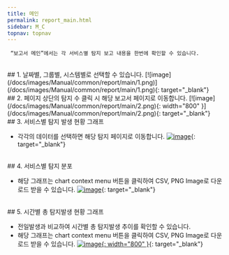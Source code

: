 ```yaml
---
title: 메인
permalink: report_main.html
sidebar: M_C
topnav: topnav
---
```


     “보고서 메인”에서는 각 서비스별 탐지 보고 내용을 한번에 확인할 수 있습니다.

<br />
## 1. 날짜별, 그룹별, 시스템별로 선택할 수 있습니다.
[![image](/docs/images/Manual/common/report/main/1.png)](/docs/images/Manual/common/report/main/1.png){: target="_blank"} 

<br />
## 2. 페이지 상단의 탐지 수 클릭 시 해당 보고서 페이지로 이동합니다.
[![image](/docs/images/Manual/common/report/main/2.png){: width="800" }](/docs/images/Manual/common/report/main/2.png){: target="_blank"} 

<br />
## 3. 서비스별 탐지 발생 현황 그래프

- 각각의 데이터를 선택하면 해당 탐지 페이지로 이동합니다.
[![image](/docs/images/Manual/common/report/main/3.png)](/docs/images/Manual/common/report/main/3.png){: target="_blank"} 

<br />
## 4. 서비스별 탐지 분포

- 해당 그래프는 chart context menu 버튼을 클릭하여 CSV, PNG Image로 다운로드 받을 수 있습니다.
[![image](/docs/images/Manual/common/report/main/4.png)](/docs/images/Manual/common/report/main/4.png){: target="_blank"} 

<br />
## 5. 시간별 총 탐지발생 현황 그래프

- 전일발생과 비교하여 시간별 총 탐지발생 추이를 확인할 수 있습니다.
- 해당 그래프는 chart context menu 버튼을 클릭하여 CSV, PNG Image로 다운로드 받을 수 있습니다.
[![image](/docs/images/Manual/common/report/main/5.png){: width="800" }](/docs/images/Manual/common/report/main/5.png){: target="_blank"} 
